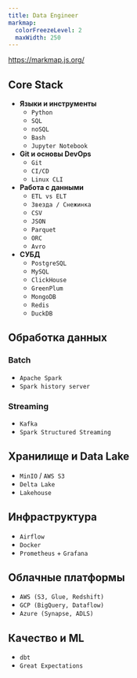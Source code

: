 ```yaml
---
title: Data Engineer
markmap:
  colorFreezeLevel: 2
  maxWidth: 250
---
```


https://markmap.js.org/

## **Core Stack**

- **Языки и инструменты**
  - `Python`
  - `SQL`
  - `noSQL`
  - `Bash`
  - `Jupyter Notebook`
- **Git и основы DevOps**
  - `Git`
  - `CI/CD`
  - `Linux CLI`
- **Работа с данными**
  - `ETL vs ELT`
  - `Звезда / Снежинка`
  - `CSV`
  - `JSON`
  - `Parquet`
  - `ORC`
  - `Avro`
- **СУБД**
  - `PostgreSQL`
  - `MySQL`
  - `ClickHouse`
  - `GreenPlum`
  - `MongoDB`
  - `Redis`
  - `DuckDB`

## **Обработка данных**

### **Batch**
- `Apache Spark`
- `Spark history server`
### **Streaming**
- `Kafka`
- `Spark Structured Streaming`

## **Хранилище и Data Lake**

- `MinIO` / `AWS S3`
- `Delta Lake`
- `Lakehouse`


## **Инфраструктура**

- `Airflow`
- `Docker`
- `Prometheus` + `Grafana`

## **Облачные платформы**

- `AWS (S3, Glue, Redshift)`
- `GCP (BigQuery, Dataflow)`
- `Azure (Synapse, ADLS)`

## **Качество и ML**

- `dbt`
- `Great Expectations`
